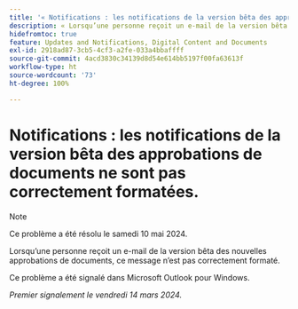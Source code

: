 ```yaml
---
title: '« Notifications : les notifications de la version bêta des approbations de documents ne sont pas correctement formatées. »'
description: « Lorsqu’une personne reçoit un e-mail de la version bêta des nouvelles approbations de documents, ce message n’est pas correctement formaté.  »
hidefromtoc: true
feature: Updates and Notifications, Digital Content and Documents
exl-id: 2918ad87-3cb5-4cf3-a2fe-033a4bbaffff
source-git-commit: 4acd3830c34139d8d54e614bb5197f00fa63613f
workflow-type: ht
source-wordcount: '73'
ht-degree: 100%

---
```


# Notifications : les notifications de la version bêta des approbations de documents ne sont pas correctement formatées.

>[!NOTE]
>
>Ce problème a été résolu le samedi 10 mai 2024.

Lorsqu’une personne reçoit un e-mail de la version bêta des nouvelles approbations de documents, ce message n’est pas correctement formaté.

Ce problème a été signalé dans Microsoft Outlook pour Windows.

_Premier signalement le vendredi 14 mars 2024._
